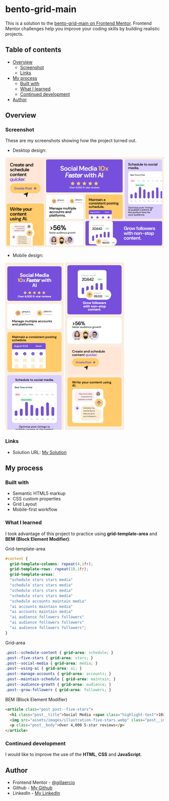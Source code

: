 # bento-grid-main

This is a solution to the [bento-grid-main on Frontend Mentor](https://www.frontendmentor.io/challenges/bento-grid-RMydElrlOj). Frontend Mentor challenges help you improve your coding skills by building realistic projects. 

## Table of contents

- [Overview](#overview)
  - [Screenshot](#screenshot)
  - [Links](#links)
- [My process](#my-process)
  - [Built with](#built-with)
  - [What I learned](#what-i-learned)
  - [Continued development](#continued-development)
- [Author](#author)

## Overview

### Screenshot

These are my screenshots showing how the project turned out.

- Desktop design:

![design](./assets/images/screenshot-desktop.png)

- Mobile design:

![design](./assets/images/screenshot-mobile1.png)
![design](./assets/images/screenshot-mobile2.png)

### Links

- Solution URL: [My Solution](https://gillaercio.github.io/bento-grid-main/)

## My process

### Built with

- Semantic HTML5 markup
- CSS custom properties
- Grid Layout
- Mobile-first workflow

### What I learned

I took advantage of this project to practice using **grid-template-area** and **BEM (Block Element Modifier)**:

Grid-template-area

```css
#content {
  grid-template-columns: repeat(4,1fr);
  grid-template-rows: repeat(10,1fr);
  grid-template-areas:
  "schedule stars stars media"
  "schedule stars stars media"
  "schedule stars stars media"
  "schedule stars stars media"
  "schedule accounts maintain media"
  "ai accounts maintain media"
  "ai accounts maintain media"
  "ai audience followers followers"
  "ai audience followers followers"
  "ai audience followers followers";
}
```

Grid-area

```css
.post--schedule-content { grid-area: schedule; }
.post--five-stars { grid-area: stars; }
.post--social-media { grid-area: media; }
.post--using-ai { grid-area: ai; }
.post--manage-accounts { grid-area: accounts; }
.post--maintain-schedule { grid-area: maintain; }
.post--audience-growth { grid-area: audience; }
.post--grow-followers { grid-area: followers; }
```

BEM (Block Element Modifier)

```html
<article class="post post--five-stars">
  <h1 class="post__title">Social Media <span class="highlight-text">10x</span> <span class="text-title-italic">Faster</span> with AI</h1>
  <img src="assets/images/illustration-five-stars.webp" class="post__image" alt="Illustration five stars">
  <p class="post__body">Over 4,000 5-star reviews</p>
</article>
```

### Continued development

I would like to improve the use of the **HTML**, **CSS** and **JavaScript**.

## Author

- Frontend Mentor - [@gillaercio](https://www.frontendmentor.io/profile/gillaercio)
- Github - [My Github](https://github.com/gillaercio)
- LinkedIn - [My LinkedIn](https://www.linkedin.com/in/gildman-la%C3%A9rcio/)